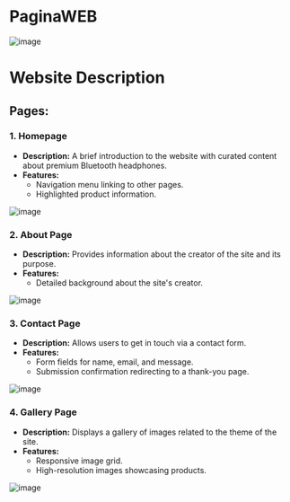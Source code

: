 # PaginaWEB

![image](https://github.com/correaDEV/PaginaWEB/assets/156840280/248a67b5-886e-4e28-abfc-1e4f3b619809)


<h1>Website Description</h1>

  <h2>Pages:</h2>

  <h3>1. Homepage</h3>
    <ul>
        <li><strong>Description:</strong> A brief introduction to the website with curated content about premium Bluetooth headphones.</li>
        <li><strong>Features:</strong>
            <ul>
                <li>Navigation menu linking to other pages.</li>
                <li>Highlighted product information.</li>
            </ul>
        </li>
    </ul>

   ![image](https://github.com/correaDEV/PaginaWEB/assets/156840280/aa569592-1191-44e3-9419-71f32008d4cb)

  <h3>2. About Page</h3>
    <ul>
        <li><strong>Description:</strong> Provides information about the creator of the site and its purpose.</li>
        <li><strong>Features:</strong>
            <ul>
                <li>Detailed background about the site's creator.</li>
            </ul>
        </li>
    </ul>

  ![image](https://github.com/correaDEV/PaginaWEB/assets/156840280/89ddcc0e-f470-4310-861d-83932bcb9d3c)


  <h3>3. Contact Page</h3>
    <ul>
        <li><strong>Description:</strong> Allows users to get in touch via a contact form.</li>
        <li><strong>Features:</strong>
            <ul>
                <li>Form fields for name, email, and message.</li>
                <li>Submission confirmation redirecting to a thank-you page.</li>
            </ul>
        </li>
    </ul>
    
  ![image](https://github.com/correaDEV/PaginaWEB/assets/156840280/8dd75440-31d6-44b6-9c37-a8a2c4b88b99)


  <h3>4. Gallery Page</h3>
    <ul>
        <li><strong>Description:</strong> Displays a gallery of images related to the theme of the site.</li>
        <li><strong>Features:</strong>
            <ul>
                <li>Responsive image grid.</li>
                <li>High-resolution images showcasing products.</li>
            </ul>
        </li>
    </ul>
 
![image](https://github.com/correaDEV/PaginaWEB/assets/156840280/c2e5bd07-5069-4739-b2c7-4b8ae6c2b858)

